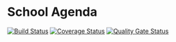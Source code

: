 # School Agenda
[![Build Status](https://travis-ci.org/palai103/school-agenda.svg?branch=master)](https://travis-ci.org/palai103/school-agenda)
[![Coverage Status](https://coveralls.io/repos/github/palai103/school-agenda/badge.svg?branch=master)](https://coveralls.io/github/palai103/school-agenda?branch=master)
[![Quality Gate Status](https://sonarcloud.io/api/project_badges/measure?project=it.unifi.app%3Aschool-agenda&metric=alert_status)](https://sonarcloud.io/dashboard?id=it.unifi.app%3Aschool-agenda)

